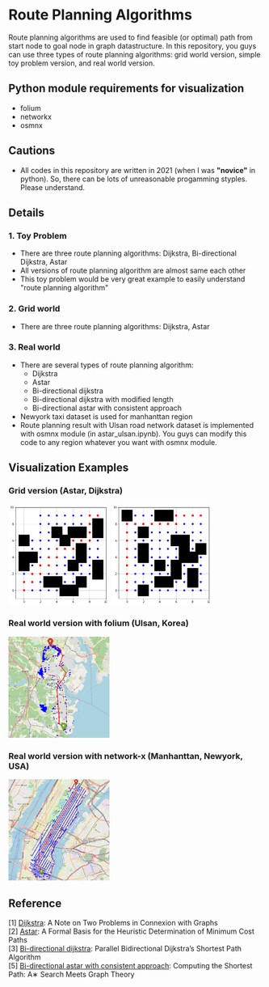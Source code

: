 Route Planning Algorithms
==============

Route planning algorithms are used to find feasible (or optimal) path from start node to goal node in graph datastructure. In this repository, you guys can use three types of route planning algorithms: grid world version, simple toy problem version, and real world version.

Python module requirements for visualization
-----

* folium
* networkx
* osmnx

Cautions
-----

* All codes in this repository are written in 2021 (when I was **"novice"** in python). So, there can be lots of unreasonable progamming styples. Please understand.

Details
-----

### 1. Toy Problem

* There are three route planning algorithms: Dijkstra, Bi-directional Dijkstra, Astar
* All versions of route planning algorithm are almost same each other
* This toy problem would be very great example to easily understand "route planning algorithm"

### 2. Grid world

* There are three route planning algorithms: Dijkstra, Astar

### 3. Real world

* There are several types of route planning algorithm:
    * Dijkstra
    * Astar
    * Bi-directional dijkstra
    * Bi-directional dijkstra with modified length
    * Bi-directional astar with consistent approach
* Newyork taxi dataset is used for manhanttan region
* Route planning result with Ulsan road network dataset is implemented with osmnx module (in astar_ulsan.ipynb). You guys can modify this code to any region whatever you want with osmnx module.

Visualization Examples
-----

### Grid version (Astar, Dijkstra)
<img src="./results/toy_example_astar.png" width="200" height="200">
<img src="./results/toy_example_dijkstra.png" width="200" height="200">

### Real world version with folium (Ulsan, Korea)
<img src="./results/astar_ulsan.png" width="200" height="200">

### Real world version with network-x (Manhanttan, Newyork, USA)
<img src="./results/astar_manhattan.png" width="200" height="200">

Reference
-----

[1] [Dijkstra](https://dl.acm.org/doi/abs/10.1145/3544585.3544600?casa_token=tv0wov33mqsAAAAA%3AMEwRZs1zDOPRaKYVa3VVnndgImcZbjDkfU9jC4mvP3wqFcCt_zyU0azSvnPeNXGW3VZPUw4x4ipsfw): A Note on Two Problems in Connexion with Graphs  
[2] [Astar](https://ieeexplore.ieee.org/abstract/document/4082128/): A Formal Basis for the Heuristic Determination of Minimum Cost Paths   
[3] [Bi-directional dijkstra](https://books.google.co.kr/books?hl=ko&lr=&id=7fYS29re860C&oi=fnd&pg=PA422&dq=Parallel+Bidirectional+Dijkstra%E2%80%99s+Shortest++Path+Algorithm+&ots=60XVWciqTP&sig=8bcA3wFCcugOfVU_PZ897otCjhM&redir_esc=y#v=onepage&q=Parallel%20Bidirectional%20Dijkstra%E2%80%99s%20Shortest%20%20Path%20Algorithm&f=false): Parallel Bidirectional Dijkstra’s Shortest Path Algorithm    
[5] [Bi-directional astar with consistent approach](https://faculty.cc.gatech.edu/~thad/6601-gradAI-fall2012/02-search-Goldberg03tr.pdf): Computing the Shortest Path: A∗ Search Meets Graph Theory   